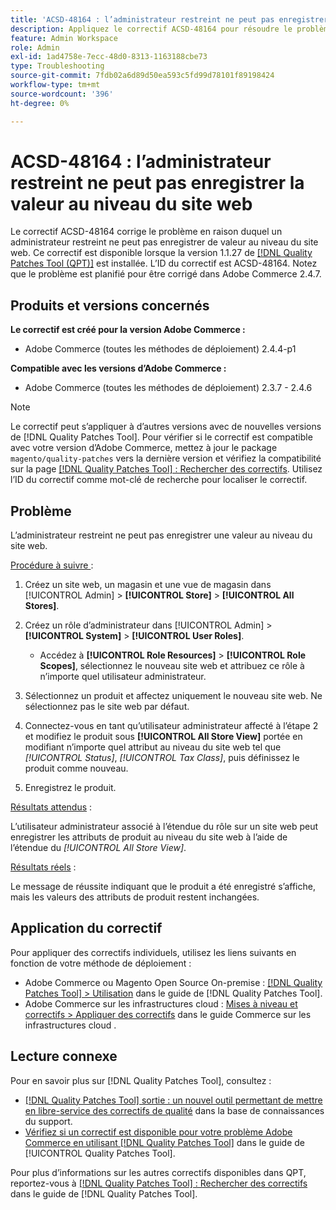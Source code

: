 ```yaml
---
title: 'ACSD-48164 : l’administrateur restreint ne peut pas enregistrer la valeur au niveau du site web'
description: Appliquez le correctif ACSD-48164 pour résoudre le problème d’Adobe Commerce en raison duquel un administrateur restreint ne peut pas enregistrer de valeur au niveau du site web.
feature: Admin Workspace
role: Admin
exl-id: 1ad4758e-7ecc-48d0-8313-1163188cbe73
type: Troubleshooting
source-git-commit: 7fdb02a6d89d50ea593c5fd99d78101f89198424
workflow-type: tm+mt
source-wordcount: '396'
ht-degree: 0%

---
```


# ACSD-48164 : l’administrateur restreint ne peut pas enregistrer la valeur au niveau du site web

Le correctif ACSD-48164 corrige le problème en raison duquel un administrateur restreint ne peut pas enregistrer de valeur au niveau du site web. Ce correctif est disponible lorsque la version 1.1.27 de [[!DNL Quality Patches Tool (QPT)]](https://experienceleague.adobe.com/fr/docs/commerce-operations/tools/quality-patches-tool/quality-patches-tool-to-self-serve-quality-patches) est installée. L’ID du correctif est ACSD-48164. Notez que le problème est planifié pour être corrigé dans Adobe Commerce 2.4.7.

## Produits et versions concernés

**Le correctif est créé pour la version Adobe Commerce :**

* Adobe Commerce (toutes les méthodes de déploiement) 2.4.4-p1

**Compatible avec les versions d’Adobe Commerce :**

* Adobe Commerce (toutes les méthodes de déploiement) 2.3.7 - 2.4.6

>[!NOTE]
>
>Le correctif peut s’appliquer à d’autres versions avec de nouvelles versions de [!DNL Quality Patches Tool]. Pour vérifier si le correctif est compatible avec votre version d’Adobe Commerce, mettez à jour le package `magento/quality-patches` vers la dernière version et vérifiez la compatibilité sur la page [[!DNL Quality Patches Tool] : Rechercher des correctifs](https://experienceleague.adobe.com/tools/commerce-quality-patches/index.html?lang=fr). Utilisez l’ID du correctif comme mot-clé de recherche pour localiser le correctif.

## Problème

L’administrateur restreint ne peut pas enregistrer une valeur au niveau du site web.

<u>Procédure à suivre </u> :

1. Créez un site web, un magasin et une vue de magasin dans [!UICONTROL Admin] > **[!UICONTROL Store]** > **[!UICONTROL All Stores]**.
1. Créez un rôle d’administrateur dans [!UICONTROL Admin] > **[!UICONTROL System]** > **[!UICONTROL User Roles]**.

   * Accédez à **[!UICONTROL Role Resources]** > **[!UICONTROL Role Scopes]**, sélectionnez le nouveau site web et attribuez ce rôle à n’importe quel utilisateur administrateur.

1. Sélectionnez un produit et affectez uniquement le nouveau site web. Ne sélectionnez pas le site web par défaut.
1. Connectez-vous en tant qu’utilisateur administrateur affecté à l’étape 2 et modifiez le produit sous **[!UICONTROL All Store View]** portée en modifiant n’importe quel attribut au niveau du site web tel que *[!UICONTROL Status]*, *[!UICONTROL Tax Class]*, puis définissez le produit comme nouveau.
1. Enregistrez le produit.

<u>Résultats attendus</u> :

L’utilisateur administrateur associé à l’étendue du rôle sur un site web peut enregistrer les attributs de produit au niveau du site web à l’aide de l’étendue du *[!UICONTROL All Store View]*.

<u>Résultats réels</u> :

Le message de réussite indiquant que le produit a été enregistré s’affiche, mais les valeurs des attributs de produit restent inchangées.

## Application du correctif

Pour appliquer des correctifs individuels, utilisez les liens suivants en fonction de votre méthode de déploiement :

* Adobe Commerce ou Magento Open Source On-premise : [[!DNL Quality Patches Tool] > Utilisation](/help/tools/quality-patches-tool/usage.md) dans le guide de [!DNL Quality Patches Tool].
* Adobe Commerce sur les infrastructures cloud : [Mises à niveau et correctifs > Appliquer des correctifs](https://experienceleague.adobe.com/docs/commerce-cloud-service/user-guide/develop/upgrade/apply-patches.html?lang=fr) dans le guide Commerce sur les infrastructures cloud .

## Lecture connexe

Pour en savoir plus sur [!DNL Quality Patches Tool], consultez :

* [[!DNL Quality Patches Tool] sortie : un nouvel outil permettant de mettre en libre-service des correctifs de qualité](https://experienceleague.adobe.com/fr/docs/commerce-operations/tools/quality-patches-tool/quality-patches-tool-to-self-serve-quality-patches) dans la base de connaissances du support.
* [Vérifiez si un correctif est disponible pour votre problème Adobe Commerce en utilisant [!DNL Quality Patches Tool]](/help/tools/quality-patches-tool/patches-available-in-qpt/check-patch-for-magento-issue-with-magento-quality-patches.md) dans le guide de [!UICONTROL Quality Patches Tool].


Pour plus d’informations sur les autres correctifs disponibles dans QPT, reportez-vous à [[!DNL Quality Patches Tool] : Rechercher des correctifs](https://experienceleague.adobe.com/tools/commerce-quality-patches/index.html?lang=fr) dans le guide de [!DNL Quality Patches Tool].
